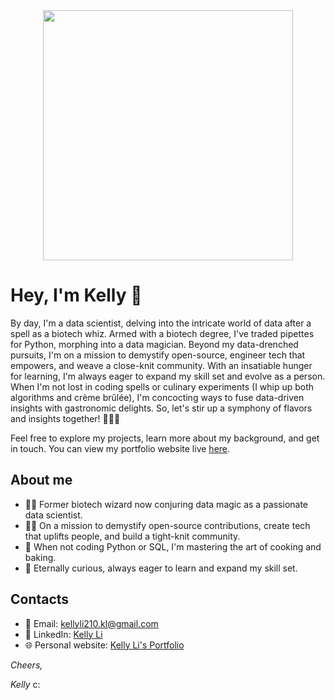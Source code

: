 <div id="header" align="center">
  <img src="https://thumbs.gfycat.com/GlisteningAggravatingJunebug-size_restricted.gif" width="400"/>
</div>

# Hey, I'm Kelly 👋
By day, I'm a data scientist, delving into the intricate world of data after a spell as a biotech whiz. Armed with a biotech degree, I've traded pipettes for Python, morphing into a data magician. Beyond my data-drenched pursuits, I'm on a mission to demystify open-source, engineer tech that empowers, and weave a close-knit community. With an insatiable hunger for learning, I'm always eager to expand my skill set and evolve as a person. When I'm not lost in coding spells or culinary experiments (I whip up both algorithms and crème brûlée), I'm concocting ways to fuse data-driven insights with gastronomic delights. So, let's stir up a symphony of flavors and insights together! 🚀🔮🍳

Feel free to explore my projects, learn more about my background, and get in touch. You can view my portfolio website live [here](https://kelly-li.netlify.app/).

## About me
- 🧙‍♂️ Former biotech wizard now conjuring data magic as a passionate data scientist.
- 👨‍💻 On a mission to demystify open-source contributions, create tech that uplifts people, and build a tight-knit community.
- 🍴 When not coding Python or SQL, I'm mastering the art of cooking and baking.
- 🌱 Eternally curious, always eager to learn and expand my skill set.



## Contacts
- 📧 Email: [kellyli210.kl@gmail.com](mailto:kellyli210.kl@gmail.com)
- 🔗 LinkedIn: [Kelly Li](https://www.linkedin.com/in/kli210/)
- 🌐 Personal website: [Kelly Li's Portfolio](https://kelly-li.netlify.app/)




*Cheers,*

*Kelly* c:
